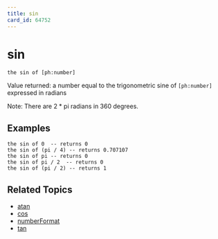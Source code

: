 ```yaml
---
title: sin
card_id: 64752
---
```


# sin

```
the sin of [ph:number]
```

Value returned: a number equal to the trigonometric sine of `[ph:number]` expressed in radians

Note: There are 2 * pi radians in 360 degrees. 

## Examples

```
the sin of 0  -- returns 0
the sin of (pi / 4) -- returns 0.707107
the sin of pi -- returns 0
the sin of pi / 2  -- returns 0
the sin of (pi / 2) -- returns 1
```

## Related Topics

* [atan](/HyperTalkReference/functions/atan)
* [cos](/HyperTalkReference/functions/cos)
* [numberFormat](/HyperTalkReference/properties/numberFormat)
* [tan](/HyperTalkReference/functions/tan)
